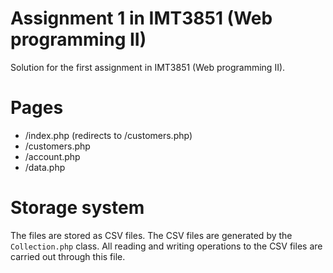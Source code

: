 Assignment 1 in IMT3851 (Web programming II)
===
Solution for the first assignment in IMT3851 (Web programming II).

# Pages
* /index.php (redirects to /customers.php)
* /customers.php
* /account.php
* /data.php

# Storage system
The files are stored as CSV files. The CSV files are generated by
the `Collection.php` class. All reading and writing operations to
the CSV files are carried out through this file.
